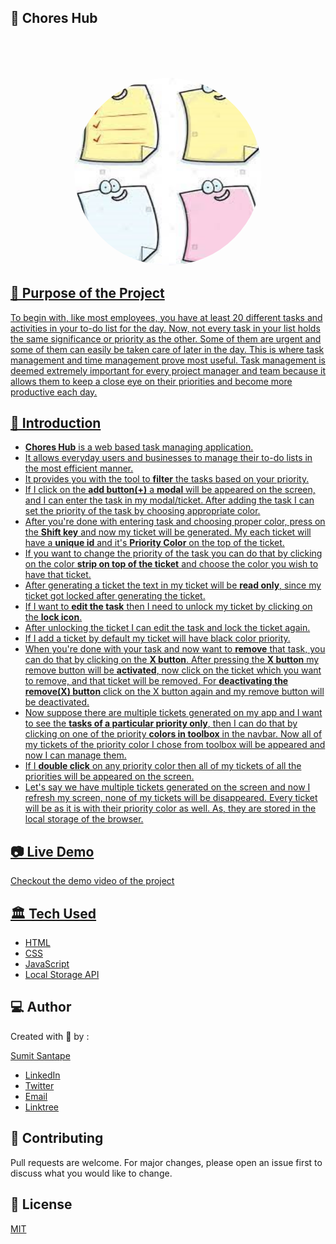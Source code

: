 ## 🚀 Chores Hub

<p align="center">
<br>
    
<br>
<br>
</p>
<p align="center">
    <a href="https://github.com/sumitsantape30/Chores-Hub">
        <img style="border-radius:50%" src="https://github.com/sumitsantape30/Chores-Hub/blob/main/image/download.jpg" alt="Logo" width="300" height="300"> 
</p>
   
 
## 🎯 Purpose of the Project
 To begin with, like most employees, you have at least 20 different tasks and activities in your to-do list for the day. Now, not every task in your list holds the same significance or priority as the other. Some of them are urgent and some of them can easily be taken care of later in the day. This is where task management and time management prove most useful. Task management is deemed extremely important for every project manager and team because it allows them to keep a close eye on their priorities and become more productive each day.
 
    
## 📌 Introduction 

- **Chores Hub** is a web based task managing application.
- It allows everyday users and businesses to manage their to-do lists in the most efficient manner.
- It provides you with the tool to **filter** the tasks based on your priority.
- If I click on the **add button(+)** a **modal** will be appeared on the screen, and I can enter the task in my modal/ticket. After adding the task I can set the priority of the task by choosing appropriate color.
- After you're done with entering task and choosing proper color, press on the **Shift key** and now my ticket will be generated. My each ticket will have a **unique id** and it's **Priority Color** on the top of the ticket.
- If you want to change the priority of the task you can do that by clicking on the color **strip on top of the ticket** and choose the color you wish to have that ticket.
- After generating a ticket the text in my ticket will be **read only**, since my ticket got locked after generating the ticket.
- If I want to **edit the task** then I need to unlock my ticket by clicking on the **lock icon**.
- After unlocking the ticket I can edit the task and lock the ticket again.
- If I add a ticket by default my ticket will have black color priority. 
- When you're done with your task and now want to **remove** that task, you can do that by clicking on the **X button**. After pressing the **X button** my remove button will be **activated**, now click on the ticket which you want to remove, and that ticket will be removed. For **deactivating the remove(X) button** click on the X button again and my remove button will be deactivated.
- Now suppose there are multiple tickets generated on my app and I want to see the **tasks of a particular priority only**, then I can do that by clicking on one of the priority **colors in toolbox** in the navbar. Now all of my tickets of the priority color I chose from toolbox will be appeared and now I can manage them.
- If I **double click** on any priority color then all of my tickets of all the priorities will be appeared on the screen.
- Let's say we have multiple tickets generated on the screen and now I refresh my screen, none of my tickets will be disappeared. Every ticket will be as it is with their priority color as well. As, they are stored in the local storage of the browser.
    

    
## 📷 Live Demo 

Checkout the demo video of the project

 
## 🏛️ Tech Used

- [HTML](https://developer.mozilla.org/en-US/docs/Learn/HTML)
- [CSS](https://developer.mozilla.org/en-US/docs/Web/CSS)
- [JavaScript](https://javascript.info/)
- [Local Storage API](https://developer.mozilla.org/en-US/docs/Web/API/Window/localStorage)

    
## 💻 Author

Created with 💖 by :
    
  [Sumit Santape](https://github.com/sumitsantape30) 

- [LinkedIn](https://www.linkedin.com/in/sumit-santape-32b82b190)
- [Twitter](https://twitter.com/sumitsantape?t=ATSNSAakdkq8TKbPk_NdQA&s=08)
- [Email](sumitsantape@gmail.com)
- [Linktree](https://linktr.ee/sumitsantape)


## 🤝 Contributing
Pull requests are welcome. For major changes, please open an issue first to discuss what you would like to change.


## 📃 License
[MIT](https://choosealicense.com/licenses/mit/)
